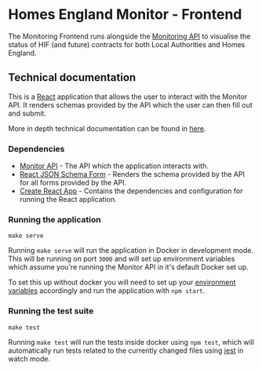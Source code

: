# Homes England Monitor - Frontend

The Monitoring Frontend runs alongside the [Monitoring API][link_api_repo] to 
visualise the status of HIF (and future) contracts for both Local Authorities 
and Homes England.

## Technical documentation

This is a [React][link_react] application that allows the user to interact with the Monitor API. It renders schemas
provided by the API which the user can then fill out and submit.

More in depth technical documentation can be found in [here](docs/README.md).

### Dependencies

- [Monitor API][link_api_repo] - The API which the application interacts with.
- [React JSON Schema Form][link_react_schema] - Renders the schema provided by the API for all forms provided by the API.
- [Create React App](https://github.com/facebook/create-react-app) - Contains the dependencies and configuration for running the React application.

### Running the application

```
make serve
```

Running `make serve` will run the application in Docker in development mode. This will be running on port `3000` and will set up environment variables which assume you're running the Monitor API in it's default Docker set up. 

To set this up without docker you will need to set up your 
[environment variables](docs/README.md) accordingly and run the application 
with `npm start`.

### Running the test suite

```
make test
```

Running `make test` will run the tests inside docker using `npm test`, which will automatically run
tests related to the currently changed files using [jest](https://jestjs.io/) in watch mode. 


[link_api_repo]: https://github.com/homes-england/monitor-api
[link_react]: https://reactjs.org/
[link_json_schema]: https://mozilla-services.github.io/react-jsonschema-form/
[link_react_schema]: https://github.com/mozilla-services/react-jsonschema-form/
